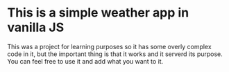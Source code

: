 # This is a simple weather app in vanilla JS
This was a project for learning purposes so it has some overly complex code in it, but the important thing is that it works and it serverd its purpose. You can
feel free to use it and add what you want to it.
